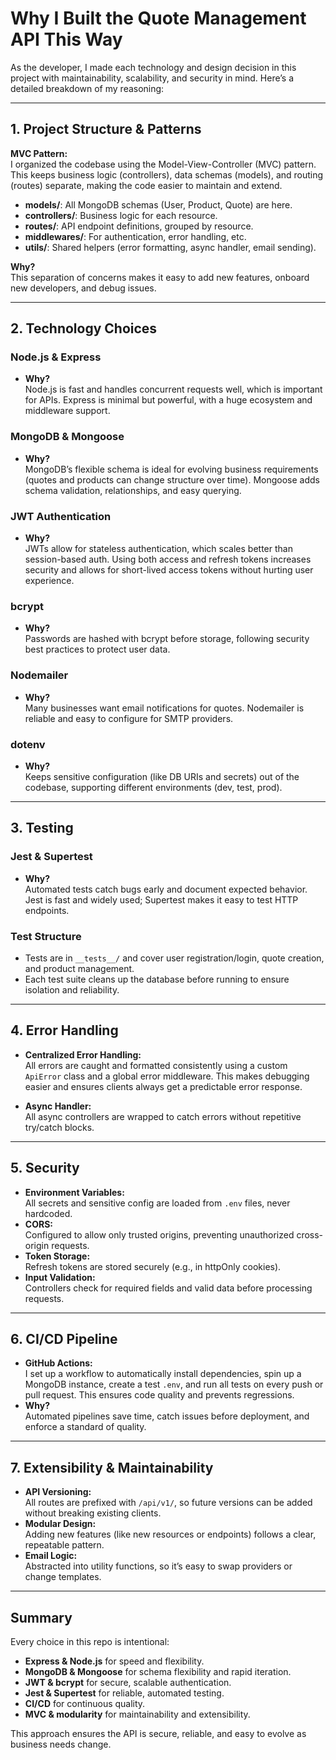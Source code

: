 # Why I Built the Quote Management API This Way

As the developer, I made each technology and design decision in this project with maintainability, scalability, and security in mind. Here’s a detailed breakdown of my reasoning:

---

## 1. **Project Structure & Patterns**

**MVC Pattern:**  
I organized the codebase using the Model-View-Controller (MVC) pattern. This keeps business logic (controllers), data schemas (models), and routing (routes) separate, making the code easier to maintain and extend.  
- **models/**: All MongoDB schemas (User, Product, Quote) are here.
- **controllers/**: Business logic for each resource.
- **routes/**: API endpoint definitions, grouped by resource.
- **middlewares/**: For authentication, error handling, etc.
- **utils/**: Shared helpers (error formatting, async handler, email sending).

**Why?**  
This separation of concerns makes it easy to add new features, onboard new developers, and debug issues.

---

## 2. **Technology Choices**

### **Node.js & Express**
- **Why?**  
  Node.js is fast and handles concurrent requests well, which is important for APIs. Express is minimal but powerful, with a huge ecosystem and middleware support.

### **MongoDB & Mongoose**
- **Why?**  
  MongoDB’s flexible schema is ideal for evolving business requirements (quotes and products can change structure over time). Mongoose adds schema validation, relationships, and easy querying.

### **JWT Authentication**
- **Why?**  
  JWTs allow for stateless authentication, which scales better than session-based auth. Using both access and refresh tokens increases security and allows for short-lived access tokens without hurting user experience.

### **bcrypt**
- **Why?**  
  Passwords are hashed with bcrypt before storage, following security best practices to protect user data.

### **Nodemailer**
- **Why?**  
  Many businesses want email notifications for quotes. Nodemailer is reliable and easy to configure for SMTP providers.

### **dotenv**
- **Why?**  
  Keeps sensitive configuration (like DB URIs and secrets) out of the codebase, supporting different environments (dev, test, prod).

---

## 3. **Testing**

### **Jest & Supertest**
- **Why?**  
  Automated tests catch bugs early and document expected behavior. Jest is fast and widely used; Supertest makes it easy to test HTTP endpoints.

### **Test Structure**
- Tests are in `__tests__/` and cover user registration/login, quote creation, and product management.
- Each test suite cleans up the database before running to ensure isolation and reliability.

---

## 4. **Error Handling**

- **Centralized Error Handling:**  
  All errors are caught and formatted consistently using a custom `ApiError` class and a global error middleware. This makes debugging easier and ensures clients always get a predictable error response.

- **Async Handler:**  
  All async controllers are wrapped to catch errors without repetitive try/catch blocks.

---

## 5. **Security**

- **Environment Variables:**  
  All secrets and sensitive config are loaded from `.env` files, never hardcoded.
- **CORS:**  
  Configured to allow only trusted origins, preventing unauthorized cross-origin requests.
- **Token Storage:**  
  Refresh tokens are stored securely (e.g., in httpOnly cookies).
- **Input Validation:**  
  Controllers check for required fields and valid data before processing requests.

---

## 6. **CI/CD Pipeline**

- **GitHub Actions:**  
  I set up a workflow to automatically install dependencies, spin up a MongoDB instance, create a test `.env`, and run all tests on every push or pull request. This ensures code quality and prevents regressions.
- **Why?**  
  Automated pipelines save time, catch issues before deployment, and enforce a standard of quality.

---

## 7. **Extensibility & Maintainability**

- **API Versioning:**  
  All routes are prefixed with `/api/v1/`, so future versions can be added without breaking existing clients.
- **Modular Design:**  
  Adding new features (like new resources or endpoints) follows a clear, repeatable pattern.
- **Email Logic:**  
  Abstracted into utility functions, so it’s easy to swap providers or change templates.

---

## Summary

Every choice in this repo is intentional:
- **Express & Node.js** for speed and flexibility.
- **MongoDB & Mongoose** for schema flexibility and rapid iteration.
- **JWT & bcrypt** for secure, scalable authentication.
- **Jest & Supertest** for reliable, automated testing.
- **CI/CD** for continuous quality.
- **MVC & modularity** for maintainability and extensibility.

This approach ensures the API is secure, reliable, and easy to evolve as business needs change.
